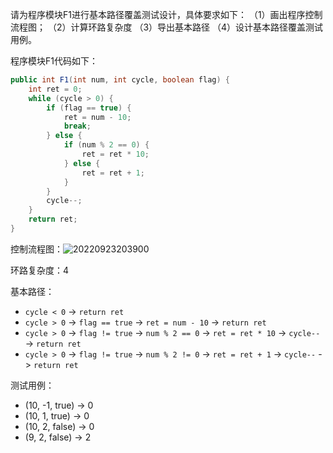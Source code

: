 请为程序模块F1进行基本路径覆盖测试设计，具体要求如下：
（1）画出程序控制流程图；
（2）计算环路复杂度
（3）导出基本路径
（4）设计基本路径覆盖测试用例。

程序模块F1代码如下：
```java
public int F1(int num, int cycle, boolean flag) {
    int ret = 0;
    while (cycle > 0) {
        if (flag == true) {
            ret = num - 10;
            break;
        } else {
            if (num % 2 == 0) {
                ret = ret * 10;
            } else {
                ret = ret + 1;
            }
        }
        cycle--;
    }
    return ret;
}
```

控制流程图：![20220923203900](https://raw.githubusercontent.com/xftxyz2001/picGoBed/main/20220923203900.png)

环路复杂度：4

基本路径：
- `cycle < 0` -> `return ret`
- `cycle > 0` -> `flag == true` -> `ret = num - 10` -> `return ret`
- `cycle > 0` -> `flag != true` -> `num % 2 == 0` -> `ret = ret * 10` -> `cycle--` -> `return ret`
- `cycle > 0` -> `flag != true` -> `num % 2 != 0` -> `ret = ret + 1` -> `cycle--` -> `return ret`

测试用例：
- (10, -1, true) -> 0
- (10, 1, true) -> 0
- (10, 2, false) -> 0
- (9, 2, false) -> 2
